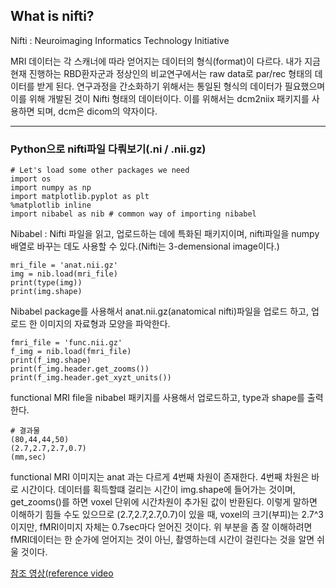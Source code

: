 ## What is nifti?

Nifti : Neuroimaging Informatics Technology Initiative 

MRI 데이터는 각 스캐너에 따라 얻어지는 데이터의 형식(format)이 다르다. 내가 지금 현재 진행하는 RBD환자군과 정상인의 비교연구에서는 raw data로 par/rec 형태의 데이터를 받게 된다. 연구과정을 간소화하기 위해서는 통일된 형식의 데이터가 필요했으며 이를 위해 개발된 것이 Nifti 형태의 데이터이다. 이를 위해서는 dcm2niix 패키지를 사용하면 되며, dcm은 dicom의 약자이다. 

---

### Python으로 nifti파일 다뤄보기(.ni / .nii.gz)

~~~python3
# Let's load some other packages we need
import os
import numpy as np
import matplotlib.pyplot as plt
%matplotlib inline
import nibabel as nib # common way of importing nibabel
~~~

Nibabel : Nifti 파일을 읽고, 업로드하는 데에 특화된 패키지이며, nifti파일을 numpy 배열로 바꾸는 데도 사용할 수 있다.(Nifti는 3-demensional image이다.)

~~~python3
mri_file = 'anat.nii.gz'
img = nib.load(mri_file)
print(type(img))
print(img.shape)
~~~

Nibabel package를 사용해서 anat.nii.gz(anatomical nifti)파일을 업로드 하고, 업로드 한 이미지의 자료형과 모양을 파악한다.

~~~python3
fmri_file = 'func.nii.gz'
f_img = nib.load(fmri_file)
print(f_img.shape)
print(f_img.header.get_zooms())
print(f_img.header.get_xyzt_units())
~~~

functional MRI file을 nibabel 패키지를 사용해서 업로드하고, type과 shape를 출력한다.

~~~python3
# 결과물
(80,44,44,50)
(2.7,2.7,2.7,0.7)
(mm,sec)
~~~

functional MRI 이미지는 anat 과는 다르게 4번째 차원이 존재한다. 4번째 차원은 바로 시간이다. 데이터를 획득할떄 걸리는 시간이 img.shape에 들어가는 것이며, get_zooms()를 하면 voxel 단위에 시간차원이 추가된 값이 반환된다. 이렇게 말하면 이해하기 힘들 수도 있으므로 (2.7,2.7,2.7,0.7)이 있을 때, voxel의 크기(부피)는 2.7^3이지만, fMRI이미지 자체는 0.7sec마다 얻어진 것이다. 위 부분을 좀 잘 이해하려면 fMRI데이터는 한 순가에 얻어지는 것이 아닌, 촬영하는데 시간이 걸린다는 것을 알면 쉬울 것이다. 

[참조 영상(reference video](https://www.youtube.com/watch?v=4UOeBM5BwdY)

